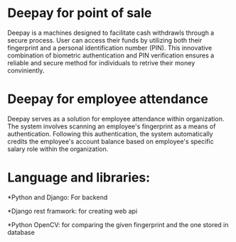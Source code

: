 # Deepay for point of sale

Deepay is a machines designed to facilitate cash withdrawls through a secure process.
User can access their funds by utilizing both their fingerprint and a personal identification
number (PIN). This innovative combination of biometric authentication and PIN verification ensures a
reliable and secure method for individuals to retrive their money conviniently.

# Deepay for employee attendance

Deepay serves as a solution for employee attendance within organization.
The system involves scanning an employee's fingerprint as a means of authentication.
Following this authentication, the system automatically credits the employee's account
balance based on employee's specific salary role within the organization.

# Language and libraries:

*Python and Django: For backend

*Django rest framwork: for creating web api

*Python OpenCV: for comparing the given fingerprint and the one stored in database

